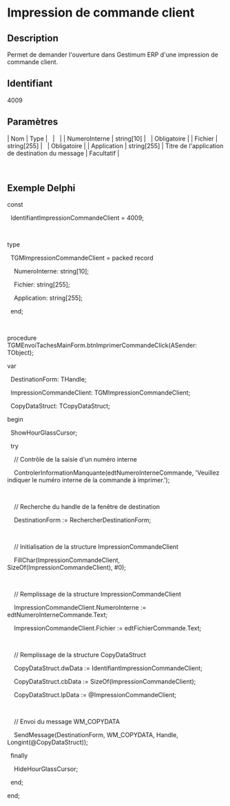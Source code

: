 # Impression de commande client
## Description


Permet de demander l'ouverture dans Gestimum ERP d'une impression de commande client.


## Identifiant


4009


## Paramètres









| Nom | Type |   |   |
| NumeroInterne | string[10] |   | Obligatoire |
| Fichier | string[255] |   | Obligatoire |
| Application | string[255] | Titre de l'application de destination du message | Facultatif |


 


## Exemple Delphi


const


  IdentifiantImpressionCommandeClient = 4009;


 


type


  TGMImpressionCommandeClient = packed record


    NumeroInterne: string[10];


    Fichier: string[255];


    Application: string[255];


  end;


 


procedure TGMEnvoiTachesMainForm.btnImprimerCommandeClick(ASender: TObject);


var


  DestinationForm: THandle;


  ImpressionCommandeClient: TGMImpressionCommandeClient;


  CopyDataStruct: TCopyDataStruct;


begin


  ShowHourGlassCursor;


  try


    // Contrôle de la saisie d'un numéro interne


    ControlerInformationManquante(edtNumeroInterneCommande, 'Veuillez indiquer le numéro interne de la commande à imprimer.');


 


    // Recherche du handle de la fenêtre de destination


    DestinationForm := RechercherDestinationForm;


 


    // Initialisation de la structure ImpressionCommandeClient


    FillChar(ImpressionCommandeClient, SizeOf(ImpressionCommandeClient), #0);


 


    // Remplissage de la structure ImpressionCommandeClient


    ImpressionCommandeClient.NumeroInterne := edtNumeroInterneCommande.Text;


    ImpressionCommandeClient.Fichier := edtFichierCommande.Text;


 


    // Remplissage de la structure CopyDataStruct


    CopyDataStruct.dwData := IdentifiantImpressionCommandeClient;


    CopyDataStruct.cbData := SizeOf(ImpressionCommandeClient);


    CopyDataStruct.lpData := @ImpressionCommandeClient;


 


    // Envoi du message WM\_COPYDATA


    SendMessage(DestinationForm, WM\_COPYDATA, Handle, Longint(@CopyDataStruct));


  finally


    HideHourGlassCursor;


  end;


end;


